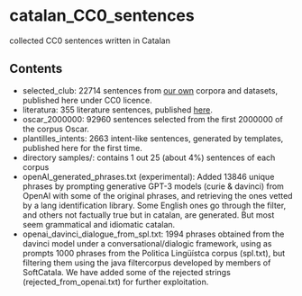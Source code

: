 # catalan_CC0_sentences
collected CC0 sentences written in Catalan

## Contents
* selected_club: 22714 sentences from <a href="https://huggingface.co/bsc">our own</a> corpora and datasets, published here under CC0 licence.
* literatura: 355 literature sentences, published <a href="https://cultura.gencat.cat/ca/ilc/que-fem/publicacions/postals-literaries/">here</a>.
* oscar_2000000: 92960 sentences selected from the first 2000000 of the corpus Oscar.
* plantilles_intents: 2663 intent-like sentences, generated by templates, published here for the first time.
* directory samples/: contains 1 out 25 (about 4%) sentences of each corpus
* openAI_generated_phrases.txt (experimental): Added 13846 unique phrases by prompting generative GPT-3 models (curie & davinci) from OpenAI with some of the original phrases, and retrieving the ones vetted by a lang identification library. Some English ones go through the filter, and others not factually true but in catalan, are generated. But most seem grammatical and idiomatic catalan.
* openai_davinci_dialogue_from_spl.txt: 1994 phrases obtained from the davinci model under a conversational/dialogic framework, using as prompts 1000 phrases from the Politica Lingüístca corpus (spl.txt), but filtering them using the java filtercorpus developed by members of SoftCatala. We have added some of the rejected strings (rejected_from_openai.txt) for further exploitation.
